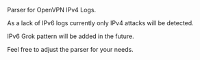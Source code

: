 Parser for OpenVPN IPv4 Logs.

As a lack of IPv6 logs currently only IPv4 attacks will be detected.

IPv6 Grok pattern will be added in the future.

Feel free to adjust the parser for your needs.
